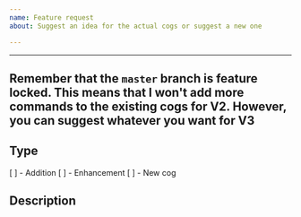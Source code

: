 ```yaml
---
name: Feature request
about: Suggest an idea for the actual cogs or suggest a new one

---
```


---
Remember that the `master` branch is feature locked.
This means that I won't add more commands to the existing cogs for V2.
However, you can suggest whatever you want for V3
---

## Type

[ ] - Addition
[ ] - Enhancement
[ ] - New cog 

## Description
